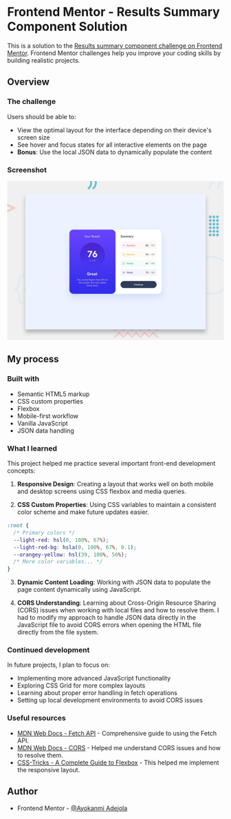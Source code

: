 # Frontend Mentor - Results Summary Component Solution

This is a solution to the [Results summary component challenge on Frontend Mentor](https://www.frontendmentor.io/challenges/results-summary-component-CE_K6s0maV). Frontend Mentor challenges help you improve your coding skills by building realistic projects.



## Overview

### The challenge

Users should be able to:

- View the optimal layout for the interface depending on their device's screen size
- See hover and focus states for all interactive elements on the page
- **Bonus**: Use the local JSON data to dynamically populate the content

### Screenshot

![](./preview.jpg)

## My process

### Built with

- Semantic HTML5 markup
- CSS custom properties
- Flexbox
- Mobile-first workflow
- Vanilla JavaScript
- JSON data handling

### What I learned

This project helped me practice several important front-end development concepts:

1. **Responsive Design**: Creating a layout that works well on both mobile and desktop screens using CSS flexbox and media queries.

2. **CSS Custom Properties**: Using CSS variables to maintain a consistent color scheme and make future updates easier.

```css
:root {
  /* Primary colors */
  --light-red: hsl(0, 100%, 67%);
  --light-red-bg: hsla(0, 100%, 67%, 0.1);
  --orangey-yellow: hsl(39, 100%, 56%);
  /* More color variables... */
}
```

3. **Dynamic Content Loading**: Working with JSON data to populate the page content dynamically using JavaScript.

4. **CORS Understanding**: Learning about Cross-Origin Resource Sharing (CORS) issues when working with local files and how to resolve them. I had to modify my approach to handle JSON data directly in the JavaScript file to avoid CORS errors when opening the HTML file directly from the file system.

### Continued development

In future projects, I plan to focus on:

- Implementing more advanced JavaScript functionality
- Exploring CSS Grid for more complex layouts
- Learning about proper error handling in fetch operations
- Setting up local development environments to avoid CORS issues

### Useful resources

- [MDN Web Docs - Fetch API](https://developer.mozilla.org/en-US/docs/Web/API/Fetch_API) - Comprehensive guide to using the Fetch API.
- [MDN Web Docs - CORS](https://developer.mozilla.org/en-US/docs/Web/HTTP/CORS) - Helped me understand CORS issues and how to resolve them.
- [CSS-Tricks - A Complete Guide to Flexbox](https://css-tricks.com/snippets/css/a-guide-to-flexbox/) - This helped me implement the responsive layout.

## Author

- Frontend Mentor - [@Ayokanmi Adejola](https://www.frontendmentor.io/profile/Ayokanmi-Adejola)

